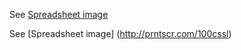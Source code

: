 See [Spreadsheet image](http://prntscr.com/100cq0u)

See [Spreadsheet image] (http://prntscr.com/100cssl)
